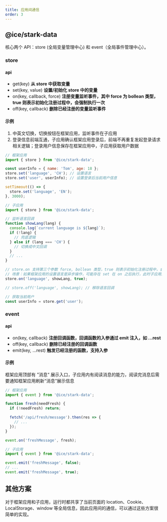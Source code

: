```yaml
---
title: 应用间通信
order: 3
---
```


## @ice/stark-data

核心两个 API：store (全局变量管理中心) 和 event（全局事件管理中心）。

### store

#### api

- get(key) **从 store 中获取变量**
- set(key, value) **设置/初始化 store 中的变量**
- on(key, callback, force) **注册变量监听事件，其中 force 为 bollean 类型，true 则表示初始化注册过程中，会强制执行一次**
- off(key, callback) **删除已经注册的变量监听事件**

#### 示例

1. 中英文切换，切换按钮在框架应用，监听事件在子应用
2. 登录信息前端互通，子应用确认框架应用登录后，前端不再重复发起登录请求相关逻辑；登录用户信息保存在框架应用中，子应用获取用户数据

```js
// 框架应用
import { store } from '@ice/stark-data';

const userInfo = { name: 'Tom', age: 18 };
store.set('language', 'CH'); // 设置语言
store.set('user', userInfo); // 设置登录后当前用户信息

setTimeout(() => {
  store.set('language', 'EN');
}, 3000);

// 子应用
import { store } from '@ice/stark-data';

// 监听语言回调
function showLang(lang) {
  console.log(`current language is ${lang}`);
  if (!lang) {
    // 兜底逻辑
  } else if (lang === 'CH') {
    // 切换成中文回调
  }
  // ...
}

// store.on 支持第三个参数 force, bollean 类型，true 则表示初始化注册过程中，会强制执行一次
// 场景：如果框架应用的设置语言是异步操作，可能存在 set 在 on 之后执行，此时子应用内部可以做兜底逻辑
store.on('language', showLang, true);

// store.off('language', showLang); // 移除语言回调

// 获取当前用户
const userInfo = store.get('user');
```

### event

#### api

- on(key, callback) **注册回调函数，回调函数的入参通过 emit 注入，如 ...rest**
- off(key, callback) **删除已经注册的回调函数**
- emit(key, ...rest) **触发已经注册的函数，支持入参**

#### 示例

框架应用顶部有 ”消息“ 展示入口，子应用内有阅读消息的能力，阅读完消息后需要通知框架应用刷新“消息”展示信息

```js
// 框架应用
import { event } from '@ice/stark-data';

function fresh(needFresh) {
  if (!needFresh) return;

  fetch('/api/fresh/message').then(res => {
    // ...
  });
}

event.on('freshMessage', fresh);

// 子应用
import { event } from '@ice/stark-data';

event.emit('freshMessage', false);
// ...
event.emit('freshMessage', true);
```

## 其他方案

对于框架应用和子应用，运行时都共享了当前页面的 location、Cookie、LocalStorage、window 等全局信息，因此应用间的通信，可以通过这些方案很简单的实现。